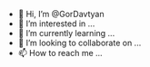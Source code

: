 - 👋 Hi, I’m @GorDavtyan
- 👀 I’m interested in ...
- 🌱 I’m currently learning ...
- 💞️ I’m looking to collaborate on ...
- 📫 How to reach me ...

<!---
GorDavtyan/GorDavtyan is a ✨ special ✨ repository because its `README.md` (this file) appears on your GitHub profile.
You can click the Preview link to take a look at your changes.
--->

